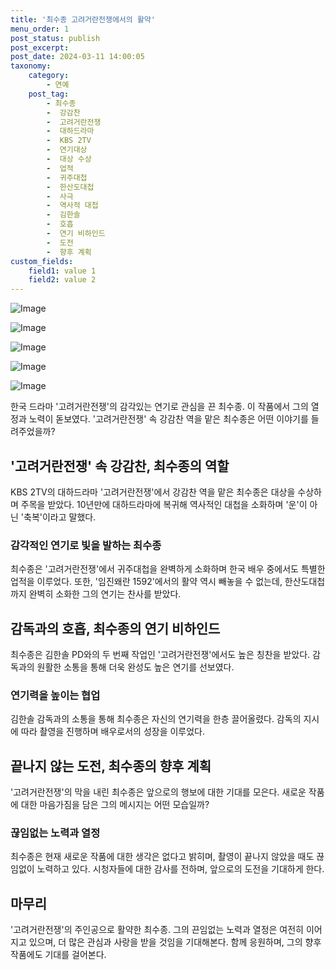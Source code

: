 ```yaml
---
title: '최수종 고려거란전쟁에서의 활약'
menu_order: 1
post_status: publish
post_excerpt: 
post_date: 2024-03-11 14:00:05
taxonomy:
    category:
        - 연예
    post_tag:
        - 최수종
        -  강감찬
        -  고려거란전쟁
        -  대하드라마
        -  KBS 2TV
        -  연기대상
        -  대상 수상
        -  업적
        -  귀주대첩
        -  한산도대첩
        -  사극
        -  역사적 대첩
        -  김한솔
        -  호흡
        -  연기 비하인드
        -  도전
        -  향후 계획
custom_fields:
    field1: value 1
    field2: value 2
---
```


![Image](https://ssl.pstatic.net/mimgnews/image/108/2024/03/11/0003219916_001_20240311070105865.jpg?type=w540)

![Image](https://mimgnews.pstatic.net/image/108/2024/03/11/0003219916_002_20240311070105947.jpg?type=w540)

![Image](https://ssl.pstatic.net/mimgnews/image/108/2024/03/11/0003219916_003_20240311070106023.jpg?type=w540)

![Image](https://mimgnews.pstatic.net/image/108/2024/03/11/0003219916_004_20240311070106071.jpg?type=w540)

![Image](https://ssl.pstatic.net/mimgnews/image/108/2024/03/11/0003219916_005_20240311070106145.jpg?type=w540)

한국 드라마 '고려거란전쟁'의 감각있는 연기로 관심을 끈 최수종. 이 작품에서 그의 열정과 노력이 돋보였다. '고려거란전쟁' 속 강감찬 역을 맡은 최수종은 어떤 이야기를 들려주었을까? 
## '고려거란전쟁' 속 강감찬, 최수종의 역할
KBS 2TV의 대하드라마 '고려거란전쟁'에서 강감찬 역을 맡은 최수종은 대상을 수상하며 주목을 받았다. 10년만에 대하드라마에 복귀해 역사적인 대첩을 소화하며 '운'이 아닌 '축복'이라고 말했다. 
### 감각적인 연기로 빛을 발하는 최수종
최수종은 '고려거란전쟁'에서 귀주대첩을 완벽하게 소화하며 한국 배우 중에서도 특별한 업적을 이루었다. 또한, '임진왜란 1592'에서의 활약 역시 빼놓을 수 없는데, 한산도대첩까지 완벽히 소화한 그의 연기는 찬사를 받았다.
## 감독과의 호흡, 최수종의 연기 비하인드
최수종은 김한솔 PD와의 두 번째 작업인 '고려거란전쟁'에서도 높은 칭찬을 받았다. 감독과의 원활한 소통을 통해 더욱 완성도 높은 연기를 선보였다.
### 연기력을 높이는 협업
김한솔 감독과의 소통을 통해 최수종은 자신의 연기력을 한층 끌어올렸다. 감독의 지시에 따라 촬영을 진행하며 배우로서의 성장을 이루었다. 
## 끝나지 않는 도전, 최수종의 향후 계획
'고려거란전쟁'의 막을 내린 최수종은 앞으로의 행보에 대한 기대를 모은다. 새로운 작품에 대한 마음가짐을 담은 그의 메시지는 어떤 모습일까?
### 끊임없는 노력과 열정
최수종은 현재 새로운 작품에 대한 생각은 없다고 밝히며, 촬영이 끝나지 않았을 때도 끊임없이 노력하고 있다. 시청자들에 대한 감사를 전하며, 앞으로의 도전을 기대하게 한다.
## 마무리
'고려거란전쟁'의 주인공으로 활약한 최수종. 그의 끈임없는 노력과 열정은 여전히 이어지고 있으며, 더 많은 관심과 사랑을 받을 것임을 기대해본다. 함께 응원하며, 그의 향후 작품에도 기대를 걸어본다.
